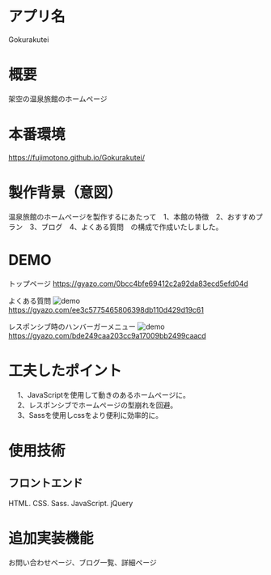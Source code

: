 # アプリ名　
 Gokurakutei

# 概要　
 架空の温泉旅館のホームページ

# 本番環境
 https://fujimotono.github.io/Gokurakutei/

# 製作背景（意図）　
 温泉旅館のホームページを製作するにあたって　1、本館の特徴　2、おすすめプラン　3、ブログ　4、よくある質問　の構成で作成いたしました。 
 
# DEMO

トップページ
 https://gyazo.com/0bcc4bfe69412c2a92da83ecd5efd04d
 
よくある質問
 ![demo](https://gyazo.com/ee3c5775465806398db110d429d19c61/raw)
 https://gyazo.com/ee3c5775465806398db110d429d19c61
 
レスポンシブ時のハンバーガーメニュー
 ![demo](https://gyazo.com/bde249caa203cc9a17009bb2499caacd/raw)
 https://gyazo.com/bde249caa203cc9a17009bb2499caacd

# 工夫したポイント　
 　 1、JavaScriptを使用して動きのあるホームページに。<br>　
 2、レスポンシブでホームページの型崩れを回避。<br>　
 3、Sassを使用しcssをより便利に効率的に。
 
# 使用技術　
## フロントエンド
 HTML. CSS. Sass. JavaScript. jQuery 

# 追加実装機能　
 お問い合わせページ、ブログ一覧、詳細ページ
 
 
 

  
  
  
　
